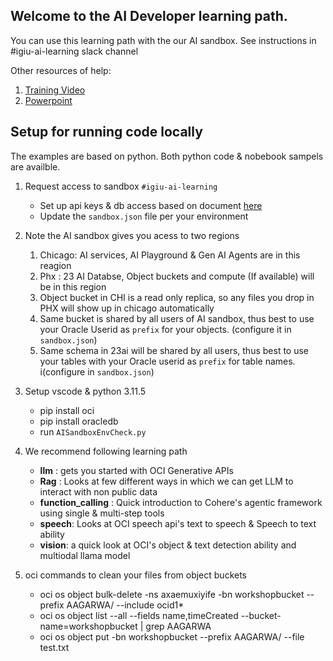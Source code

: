 ## Welcome to the AI Developer learning path. 

You can use this learning path with the our AI sandbox. See instructions in #igiu-ai-learning slack channel

Other resources of help: 
1. [Training Video](https://oracle-my.sharepoint.com/:v:/p/ashish_ag_agarwal/EUIBQblxmdlGtxFPg6C6Vv4Byx9KZRCQWaoELwUvLMYyXw?nav=eyJyZWZlcnJhbEluZm8iOnsicmVmZXJyYWxBcHAiOiJPbmVEcml2ZUZvckJ1c2luZXNzIiwicmVmZXJyYWxBcHBQbGF0Zm9ybSI6IldlYiIsInJlZmVycmFsTW9kZSI6InZpZXciLCJyZWZlcnJhbFZpZXciOiJNeUZpbGVzTGlua0NvcHkifX0&e=BC9qVl)
2. [Powerpoint](https://oracle-my.sharepoint.com/:p:/p/ashish_ag_agarwal/EW8530J_QrpTi8XIe3FMmZABjOfVlJQQkfoUqCNDxpUDQQ?e=HcViLd)


## Setup for running code locally
The examples are based on python. Both python code & nobebook sampels are availble. 


1. Request access to sandbox `#igiu-ai-learning`
   - Set up api keys & db access based on document [here](https://confluence.oraclecorp.com/confluence/display/D2OPS/AISandbox#AISandbox-ToAccessADW)
   - Update the  `sandbox.json` file per your environment   
  
2. Note the AI sandbox gives you acess to two regions
   1. Chicago:  AI services, AI Playground & Gen AI Agents are in this reagion
   2. Phx : 23 AI Databse, Object buckets and compute (If  available) will be in this region
   3. Object bucket in CHI is a read only replica, so any files you drop in PHX will show up in chicago automatically
   4. Same bucket is shared by all users of AI sandbox, thus best to use your Oracle Userid  as `prefix` for your objects. (configure it in `sandbox.json`)
   5. Same schema in 23ai will be shared by all users, thus best to use your tables with your Oracle userid as `prefix` for table names. i(configure in `sandbox.json`)

3. Setup vscode &  python 3.11.5
    - pip install oci
    - pip install oracledb
    - run `AISandboxEnvCheck.py`  

5. We recommend following learning path 
    - **llm** : gets you started with OCI Generative APIs 
    - **Rag** : Looks at few different ways in which we can get LLM to interact with non public data
    - **function_calling** : Quick introduction to Cohere's agentic framework using single & multi-step tools
    - **speech**: Looks at OCI speech api's text to speech & Speech to text ability
    - **vision**: a quick look at OCI's object & text detection ability and multiodal llama model 


1. oci commands to clean your files from object buckets 
   - oci os object bulk-delete -ns axaemuxiyife -bn workshopbucket --prefix AAGARWA/ --include ocid1\*
   - oci os object list --all --fields name,timeCreated --bucket-name=workshopbucket | grep AAGARWA
   - oci os object put -bn workshopbucket --prefix AAGARWA/ --file test.txt
